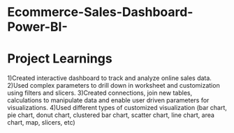 # Ecommerce-Sales-Dashboard-Power-BI-

# Project Learnings

1)Created interactive dashboard to track and analyze online sales data.
2)Used complex parameters to drill down in worksheet and customization using filters and slicers.
3)Created connections, join new tables, calculations to manipulate data and enable user driven parameters for visualizations.
4)Used different types of customized visualization (bar chart, pie chart, donut chart, clustered bar chart, scatter chart, line chart, area chart, map, slicers, etc)

